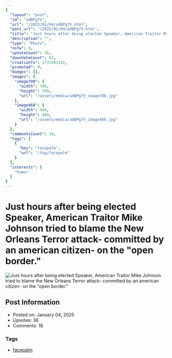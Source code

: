 ```yaml
---
{
  "layout": "post",
  "id": "adBPg7V",
  "url": "/2025/01/04/adBPg7V.html",
  "post_url": "/2025/01/04/adBPg7V.html",
  "title": "Just hours after being elected Speaker, American Traitor Mike Johnson tried to blame the New Orleans Terror attack- committed by an american citizen- on the \"open border.\"",
  "description": "",
  "type": "Photo",
  "nsfw": 0,
  "upVoteCount": 36,
  "downVoteCount": 62,
  "creationTs": 1735992192,
  "promoted": 0,
  "badges": [],
  "images": {
    "image700": {
      "width": 700,
      "height": 700,
      "url": "/assets/media/adBPg7V_image700.jpg"
    },
    "image460": {
      "width": 460,
      "height": 460,
      "url": "/assets/media/adBPg7V_image460.jpg"
    }
  },
  "commentsCount": 18,
  "tags": [
    {
      "key": "facepalm",
      "url": "/tag/facepalm"
    }
  ],
  "interests": [
    "humor"
  ]
}
---
```


# Just hours after being elected Speaker, American Traitor Mike Johnson tried to blame the New Orleans Terror attack- committed by an american citizen- on the "open border."

![Just hours after being elected Speaker, American Traitor Mike Johnson tried to blame the New Orleans Terror attack- committed by an american citizen- on the "open border."](/assets/media/adBPg7V_image700.jpg)

## Post Information

- Posted on: January 04, 2025
- Upvotes: 36
- Comments: 18

### Tags

- [facepalm](/tag/facepalm)
